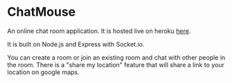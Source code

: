 # ChatMouse

An online chat room application. It is hosted live on heroku [here](https://chat-mouse.herokuapp.com/).

It is built on Node.js and Express with Socket.io.

You can create a room or join an existing room and chat with other people in the room. There is a "share my location" feature that will share a link to your location on google maps.
